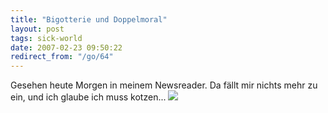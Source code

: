 ```yaml
---
title: "Bigotterie und Doppelmoral"
layout: post
tags: sick-world
date: 2007-02-23 09:50:22
redirect_from: "/go/64"
---
```


Gesehen heute Morgen in meinem Newsreader. Da fällt mir nichts mehr zu ein, und ich glaube ich muss kotzen...
![](files/images/alcatel.gif)